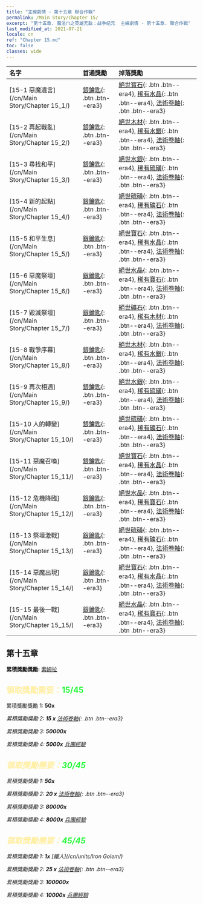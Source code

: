 ```yaml
---
title: "主線劇情 - 第十五章 聯合作戰"
permalink: /Main Story/Chapter 15/
excerpt: "第十五章. 魔法门之英雄无敌：战争纪元  主線劇情 - 第十五章. 聯合作戰"
last_modified_at: 2021-07-21
locale: cn
ref: "Chapter 15.md"
toc: false
classes: wide
---
```


  | 名字 |  首通獎勵 | 掉落獎勵 |
  |:------------|:------------|:------------| 
  | [15-1 惡魔遺言](/cn/Main Story/Chapter 15_1/) | [銀鑰匙](/cn/Items/con_693/){: .btn .btn--era3} | [絕世寶石](/cn/Items/mat_51/){: .btn .btn--era4}, [稀有水晶](/cn/Items/mat_45/){: .btn .btn--era4}, [法術卷軸](/cn/Items/con_694/){: .btn .btn--era3} |
  | [15-2 再起戰亂](/cn/Main Story/Chapter 15_2/) | [銀鑰匙](/cn/Items/con_693/){: .btn .btn--era3} | [絕世木材](/cn/Items/mat_48/){: .btn .btn--era4}, [稀有水銀](/cn/Items/mat_42/){: .btn .btn--era4}, [法術卷軸](/cn/Items/con_694/){: .btn .btn--era3} |
  | [15-3 尋找和平](/cn/Main Story/Chapter 15_3/) | [銀鑰匙](/cn/Items/con_693/){: .btn .btn--era3} | [絕世水銀](/cn/Items/mat_49/){: .btn .btn--era4}, [稀有硫磺](/cn/Items/mat_43/){: .btn .btn--era4}, [法術卷軸](/cn/Items/con_694/){: .btn .btn--era3} |
  | [15-4 新的起點](/cn/Main Story/Chapter 15_4/) | [銀鑰匙](/cn/Items/con_693/){: .btn .btn--era3} | [絕世硫磺](/cn/Items/mat_50/){: .btn .btn--era4}, [稀有礦石](/cn/Items/mat_40/){: .btn .btn--era4}, [法術卷軸](/cn/Items/con_694/){: .btn .btn--era3} |
  | [15-5 和平生息](/cn/Main Story/Chapter 15_5/) | [銀鑰匙](/cn/Items/con_693/){: .btn .btn--era3} | [絕世寶石](/cn/Items/mat_51/){: .btn .btn--era4}, [稀有水晶](/cn/Items/mat_45/){: .btn .btn--era4}, [法術卷軸](/cn/Items/con_694/){: .btn .btn--era3} |
  | [15-6 惡魔祭壇](/cn/Main Story/Chapter 15_6/) | [銀鑰匙](/cn/Items/con_693/){: .btn .btn--era3} | [絕世水晶](/cn/Items/mat_52/){: .btn .btn--era4}, [稀有寶石](/cn/Items/mat_44/){: .btn .btn--era4}, [法術卷軸](/cn/Items/con_694/){: .btn .btn--era3} |
  | [15-7 毀滅祭壇](/cn/Main Story/Chapter 15_7/) | [銀鑰匙](/cn/Items/con_693/){: .btn .btn--era3} | [絕世礦石](/cn/Items/mat_47/){: .btn .btn--era4}, [稀有木材](/cn/Items/mat_41/){: .btn .btn--era4}, [法術卷軸](/cn/Items/con_694/){: .btn .btn--era3} |
  | [15-8 戰爭序幕](/cn/Main Story/Chapter 15_8/) | [銀鑰匙](/cn/Items/con_693/){: .btn .btn--era3} | [絕世木材](/cn/Items/mat_48/){: .btn .btn--era4}, [稀有水銀](/cn/Items/mat_42/){: .btn .btn--era4}, [法術卷軸](/cn/Items/con_694/){: .btn .btn--era3} |
  | [15-9 再次相遇](/cn/Main Story/Chapter 15_9/) | [銀鑰匙](/cn/Items/con_693/){: .btn .btn--era3} | [絕世水銀](/cn/Items/mat_49/){: .btn .btn--era4}, [稀有硫磺](/cn/Items/mat_43/){: .btn .btn--era4}, [法術卷軸](/cn/Items/con_694/){: .btn .btn--era3} |
  | [15-10 人的轉變](/cn/Main Story/Chapter 15_10/) | [銀鑰匙](/cn/Items/con_693/){: .btn .btn--era3} | [絕世硫磺](/cn/Items/mat_50/){: .btn .btn--era4}, [稀有礦石](/cn/Items/mat_40/){: .btn .btn--era4}, [法術卷軸](/cn/Items/con_694/){: .btn .btn--era3} |
  | [15-11 惡魔召喚](/cn/Main Story/Chapter 15_11/) | [銀鑰匙](/cn/Items/con_693/){: .btn .btn--era3} | [絕世寶石](/cn/Items/mat_51/){: .btn .btn--era4}, [稀有水晶](/cn/Items/mat_45/){: .btn .btn--era4}, [法術卷軸](/cn/Items/con_694/){: .btn .btn--era3} |
  | [15-12 危機降臨](/cn/Main Story/Chapter 15_12/) | [銀鑰匙](/cn/Items/con_693/){: .btn .btn--era3} | [絕世水晶](/cn/Items/mat_52/){: .btn .btn--era4}, [稀有寶石](/cn/Items/mat_44/){: .btn .btn--era4}, [法術卷軸](/cn/Items/con_694/){: .btn .btn--era3} |
  | [15-13 祭壇激戰](/cn/Main Story/Chapter 15_13/) | [銀鑰匙](/cn/Items/con_693/){: .btn .btn--era3} | [絕世硫磺](/cn/Items/mat_50/){: .btn .btn--era4}, [稀有礦石](/cn/Items/mat_40/){: .btn .btn--era4}, [法術卷軸](/cn/Items/con_694/){: .btn .btn--era3} |
  | [15-14 惡魔出現](/cn/Main Story/Chapter 15_14/) | [銀鑰匙](/cn/Items/con_693/){: .btn .btn--era3} | [絕世寶石](/cn/Items/mat_51/){: .btn .btn--era4}, [稀有水晶](/cn/Items/mat_45/){: .btn .btn--era4}, [法術卷軸](/cn/Items/con_694/){: .btn .btn--era3} |
  | [15-15 最後一戰](/cn/Main Story/Chapter 15_15/) | [銀鑰匙](/cn/Items/con_693/){: .btn .btn--era3} | [絕世水晶](/cn/Items/mat_52/){: .btn .btn--era4}, [稀有寶石](/cn/Items/mat_44/){: .btn .btn--era4}, [法術卷軸](/cn/Items/con_694/){: .btn .btn--era3} |


##  第十五章

 **累積獎勵獎勵:** [索姆拉](/cn/heroes/Solmyr/)



## <span style="color: #ffeea0">   領取獎勵需要：</span><span style="color: #27f73a">15/45</span>

 累積獎勵獎勵 1:  **50x** <i class="fas fa-gem"/>

 累積獎勵獎勵 2: **15 x** [法術卷軸](/cn/Items/con_694/){: .btn .btn--era3}

 累積獎勵獎勵 3:  **50000x** <i class="fas fa-coins"/>

 累積獎勵獎勵 4:  **5000x** [兵團經驗](/cn/Items/con_902/)



## <span style="color: #ffeea0">   領取獎勵需要：</span><span style="color: #27f73a">30/45</span>

 累積獎勵獎勵 1:  **50x** <i class="fas fa-gem"/>

 累積獎勵獎勵 2: **20 x** [法術卷軸](/cn/Items/con_694/){: .btn .btn--era3}

 累積獎勵獎勵 3:  **80000x** <i class="fas fa-coins"/>

 累積獎勵獎勵 4:  **8000x** [兵團經驗](/cn/Items/con_902/)



## <span style="color: #ffeea0">   領取獎勵需要：</span><span style="color: #27f73a">45/45</span>

 累積獎勵獎勵 1:  **1x** [鐵人](/cn/units/Iron Golem/)

 累積獎勵獎勵 2: **25 x** [法術卷軸](/cn/Items/con_694/){: .btn .btn--era3}

 累積獎勵獎勵 3:  **100000x** <i class="fas fa-coins"/>

 累積獎勵獎勵 4:  **10000x** [兵團經驗](/cn/Items/con_902/)

